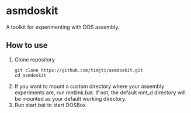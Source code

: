 # asmdoskit

A toolkit for experimenting with DOS assembly.
## How to use
1. Clone repository
    ```
    git clone https://github.com/timjtc/asmdoskit.git
    cd asmdoskit
    ```
2. If you want to mount a custom directory where your assembly experiments are, run mntlink.bat. If not, the default mnt_d directory will be mounted as your default working directory.
3. Run start.bat to start DOSBox.